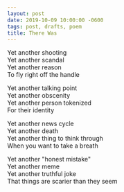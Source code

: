 ```yaml
---
layout: post
date: 2019-10-09 10:00:00 -0600
tags: post, drafts, poem
title: There Was
---
```


Yet another shooting <br>
Yet another scandal<br>
Yet another reason <br>
To fly right off the handle<br>

Yet another talking point<br>
Yet another obscenity<br>
Yet another person tokenized<br>
For their identity<br>

Yet another news cycle<br>
Yet another death<br>
Yet another thing to think through<br>
When you want to take a breath<br>

Yet another "honest mistake"<br>
Yet another meme<br>
Yet another truthful joke<br>
That things are scarier than they seem<br>